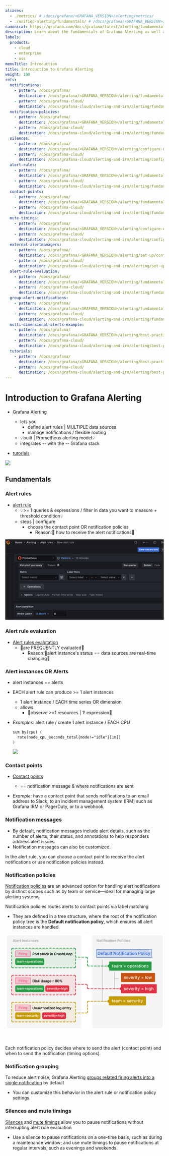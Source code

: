 ```yaml
---
aliases:
  - ./metrics/ # /docs/grafana/<GRAFANA_VERSION>/alerting/metrics/
  - ./unified-alerting/fundamentals/ # /docs/grafana/<GRAFANA_VERSION>/alerting/unified-alerting/fundamentals/
canonical: https://grafana.com/docs/grafana/latest/alerting/fundamentals/
description: Learn about the fundamentals of Grafana Alerting as well as the key features it offers
labels:
  products:
    - cloud
    - enterprise
    - oss
menuTitle: Introduction
title: Introduction to Grafana Alerting
weight: 100
refs:
  notifications:
    - pattern: /docs/grafana/
      destination: /docs/grafana/<GRAFANA_VERSION>/alerting/fundamentals/notifications/
    - pattern: /docs/grafana-cloud/
      destination: /docs/grafana-cloud/alerting-and-irm/alerting/fundamentals/notifications/
  notification-policies:
    - pattern: /docs/grafana/
      destination: /docs/grafana/<GRAFANA_VERSION>/alerting/fundamentals/notifications/notification-policies/
    - pattern: /docs/grafana-cloud/
      destination: /docs/grafana-cloud/alerting-and-irm/alerting/fundamentals/notifications/notification-policies/
  silences:
    - pattern: /docs/grafana/
      destination: /docs/grafana/<GRAFANA_VERSION>/alerting/configure-notifications/create-silence/
    - pattern: /docs/grafana-cloud/
      destination: /docs/grafana-cloud/alerting-and-irm/alerting/configure-notifications/create-silence/
  alert-rules:
    - pattern: /docs/grafana/
      destination: /docs/grafana/<GRAFANA_VERSION>/alerting/fundamentals/alert-rules/
    - pattern: /docs/grafana-cloud/
      destination: /docs/grafana-cloud/alerting-and-irm/alerting/fundamentals/alert-rules/
  contact-points:
    - pattern: /docs/grafana/
      destination: /docs/grafana/<GRAFANA_VERSION>/alerting/fundamentals/notifications/contact-points/
    - pattern: /docs/grafana-cloud/
      destination: /docs/grafana-cloud/alerting-and-irm/alerting/fundamentals/notifications/contact-points/
  mute-timings:
    - pattern: /docs/grafana/
      destination: /docs/grafana/<GRAFANA_VERSION>/alerting/configure-notifications/mute-timings/
    - pattern: /docs/grafana-cloud/
      destination: /docs/grafana-cloud/alerting-and-irm/alerting/configure-notifications/mute-timings/
  external-alertmanagers:
    - pattern: /docs/grafana/
      destination: /docs/grafana/<GRAFANA_VERSION>/alerting/set-up/configure-alertmanager/
    - pattern: /docs/grafana-cloud/
      destination: /docs/grafana-cloud/alerting-and-irm/alerting/set-up/configure-alertmanager/
  alert-rule-evaluation:
    - pattern: /docs/grafana/
      destination: /docs/grafana/<GRAFANA_VERSION>/alerting/fundamentals/alert-rules/rule-evaluation/
    - pattern: /docs/grafana-cloud/
      destination: /docs/grafana-cloud/alerting-and-irm/alerting/fundamentals/alert-rules/rule-evaluation/
  group-alert-notifications:
    - pattern: /docs/grafana/
      destination: /docs/grafana/<GRAFANA_VERSION>/alerting/fundamentals/notifications/group-alert-notifications/
    - pattern: /docs/grafana-cloud/
      destination: /docs/grafana-cloud/alerting-and-irm/alerting/fundamentals/notifications/group-alert-notifications/
  multi-dimensional-alerts-example:
    - pattern: /docs/grafana/
      destination: /docs/grafana/<GRAFANA_VERSION>/alerting/best-practices/multi-dimensional-alerts/
    - pattern: /docs/grafana-cloud/
      destination: /docs/grafana-cloud/alerting-and-irm/alerting/best-practices/multi-dimensional-alerts/
  tutorials:
    - pattern: /docs/grafana/
      destination: /docs/grafana/<GRAFANA_VERSION>/alerting/best-practices/tutorials/
    - pattern: /docs/grafana-cloud/
      destination: /docs/grafana-cloud/alerting-and-irm/alerting/best-practices/tutorials/
---
```


# Introduction to Grafana Alerting

* Grafana Alerting
  * lets you
    * define alert rules | MULTIPLE data sources
    * manage notifications / flexible routing
  * 💡built | Prometheus alerting model💡
  * integrates -- with the -- Grafana stack

* [tutorials](ref:tutorials)

![](/grafana/media/docs/alerting/alerting-configure-notifications-v2.png)

## Fundamentals

### Alert rules

* [alert rule](ref:alert-rules)
  * 💡\>= 1 queries & expressions / filter in data you want to measure + threshold condition💡
  * steps | configure
    * choose the contact point OR notification policies
      * Reason:🧠 how to receive the alert notifications🧠

![](static/alertRules.png)

### Alert rule evaluation

* [Alert rules evalutation](ref:alert-rule-evaluation)
  * 👀are FREQUENTLY evaluated👀
    * Reason:🧠alert instance's status == data sources are real-time changing🧠

### Alert instances OR Alerts

* alert instances == alerts

* EACH alert rule can produce >= 1 alert instances
  * 1 alert instance / EACH time series OR dimension
  * allows
    * 👀observe >=1 resources | 1! expression👀

* _Examples:_ alert rule / create 1  alert instance / EACH CPU

  ```promql
  sum by(cpu) (
    rate(node_cpu_seconds_total{mode!="idle"}[1m])
  )
  ```

  ![](/grafana/media/docs/alerting/multi-dimensional-alert.png)

### Contact points

* [Contact points](ref:contact-points) 
  * == notification message & where notifications are sent

* _Example:_ have a contact point that sends notifications to an email address
to Slack, to an incident management system (IRM) such as Grafana IRM or PagerDuty, or to a webhook.

### Notification messages

* By default, notification messages include alert details, such as the number of alerts, 
their status, and annotations to help responders address alert issues
* Notification messages can also be customized.

In the alert rule, you can choose a contact point to receive the alert notifications or use notification policies instead.

### Notification policies

[Notification policies](ref:notification-policies) are an advanced option for handling alert notifications by distinct scopes
such as by team or service—ideal for managing large alerting systems.

Notification policies routes alerts to contact points via label matching
* They are defined in a tree structure, where the root of the notification policy tree is the **Default notification policy**, which ensures all alert instances are handled.

![](/media/docs/alerting/notification-routing.png)

<br/>

Each notification policy decides where to send the alert (contact point) and when to send the notification (timing options).

### Notification grouping

To reduce alert noise, Grafana Alerting [groups related firing alerts into a single notification](ref:group-alert-notifications) by default
* You can customize this behavior in the alert rule or notification policy settings.

### Silences and mute timings

[Silences](ref:silences) and [mute timings](ref:mute-timings) allow you to pause notifications without interrupting alert rule evaluation
* Use a silence to pause notifications on a one-time basis, such as during a maintenance window; and use mute timings to pause notifications at regular intervals, such as evenings and weekends.
